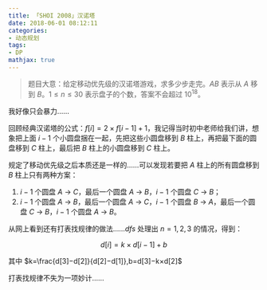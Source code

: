 ```yaml
---
title: 「SHOI 2008」汉诺塔
date: 2018-06-01 08:12:11
categories:
- 动态规划
tags:
- DP
mathjax: true
---
```


> 题目大意：给定移动优先级的汉诺塔游戏，求多少步走完。$AB$ 表示从 $A$ 移到 $B$。$1≤n≤30$ 表示盘子的个数，答案不会超过 $10^{18}$。

我好像只会暴力……

回顾经典汉诺塔的公式：$f[i] = 2 × f[i-1] + 1$，我记得当时初中老师给我们讲，想象把上面 $i-1$ 个小圆盘捆在一起，先把这些小圆盘移到 $B$ 柱上，再把最下面的圆盘移到 $C$ 柱上，最后把 $B$ 柱上的小圆盘移到 $C$ 柱上。

规定了移动优先级之后本质还是一样的……可以发现若要把 $A$ 柱上的所有圆盘移到 $B$ 柱上只有两种方案：

1. $i-1$ 个圆盘 $A$ → $C$，最后一个圆盘 $A$ → $B$，$i-1$ 个圆盘 $C$ → $B$；
2. $i-1$ 个圆盘 $A$ → $B$，最后一个圆盘 $A$ → $C$，$i-1$ 个圆盘 $B$ → $A$，最后一个圆盘 $C$ → $B$，$i-1$ 个圆盘 $A$ → $B$。

从网上看到还有打表找规律的做法……$dfs$ 处理出 $n=1,2,3$ 的情况，得到：

$$d[i]=k×d[i−1]+b$$

其中 $k=\frac{d[3]−d[2]}{d[2]−d[1]},b=d[3]−k×d[2]$

打表找规律不失为一项妙计……
